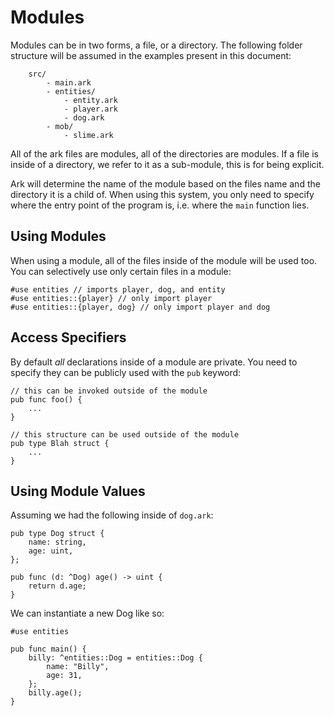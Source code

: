 # Modules
Modules can be in two forms, a file, or a directory. The following folder structure will be assumed in the examples present in this document:

```
    src/
        - main.ark
        - entities/
            - entity.ark
            - player.ark
            - dog.ark
        - mob/
            - slime.ark
```

All of the ark files are modules, all of the directories are modules. If a file
is inside of a directory, we refer to it as a sub-module, this is for being explicit.

Ark will determine the name of the module based on the files name and the directory it is a child of. When using this system, you only need to specify where the entry point of the program is, i.e. where the `main` function lies.

## Using Modules
When using a module, all of the files inside of the module will be used too. You can selectively use only certain files in a module:

    #use entities // imports player, dog, and entity
    #use entities::{player} // only import player
    #use entities::{player, dog} // only import player and dog

## Access Specifiers
By default _all_ declarations inside of a module are private. You need to specify they can be publicly used with the `pub` keyword:

    // this can be invoked outside of the module
    pub func foo() {
        ...
    }

    // this structure can be used outside of the module
    pub type Blah struct {
        ...
    }

## Using Module Values
Assuming we had the following inside of `dog.ark`:

    pub type Dog struct {
        name: string,
        age: uint,
    };

    pub func (d: ^Dog) age() -> uint {
        return d.age;
    }

We can instantiate a new Dog like so:

    #use entities

    pub func main() {
        billy: ^entities::Dog = entities::Dog {
            name: "Billy",
            age: 31,
        };
        billy.age();
    }